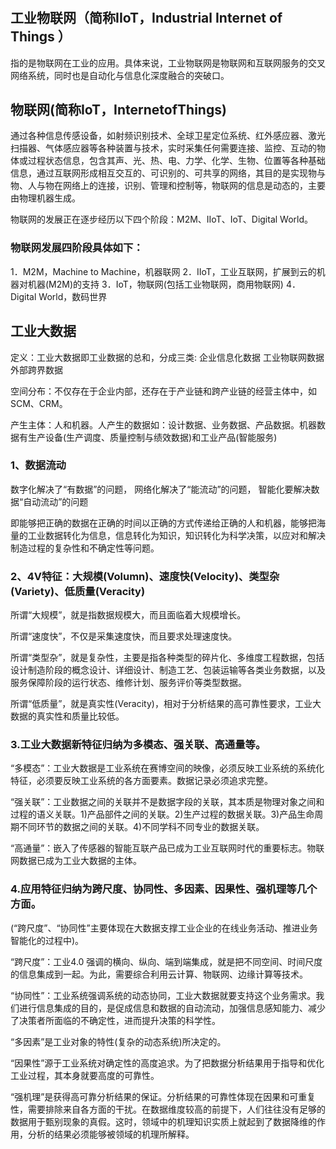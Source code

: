 # 

## 工业物联网（简称IIoT，Industrial Internet of Things ）
指的是物联网在工业的应用。具体来说，工业物联网是物联网和互联网服务的交叉网络系统，同时也是自动化与信息化深度融合的突破口。

## 物联网(简称IoT，InternetofThings)
通过各种信息传感设备，如射频识别技术、全球卫星定位系统、红外感应器、激光扫描器、气体感应器等各种装置与技术，实时采集任何需要连接、监控、互动的物体或过程状态信息，包含其声、光、热、电、力学、化学、生物、位置等各种基础信息，通过互联网形成相互交互的、可识别的、可共享的网络，其目的是实现物与物、人与物在网络上的连接，识别、管理和控制等，物联网的信息是动态的，主要由物理机器生成。

物联网的发展正在逐步经历以下四个阶段：M2M、IIoT、IoT、Digital World。

### 物联网发展四阶段具体如下：

1．M2M，Machine to Machine，机器联网
2．IIoT，工业互联网，扩展到云的机器对机器(M2M)的支持
3．IoT，物联网(包括工业物联网，商用物联网)
4．Digital World，数码世界


## 工业大数据
定义：工业大数据即工业数据的总和，分成三类:
企业信息化数据
工业物联网数据
外部跨界数据

空间分布：不仅存在于企业内部，还存在于产业链和跨产业链的经营主体中，如SCM、CRM。

产生主体：人和机器。人产生的数据如：设计数据、业务数据、产品数据。机器数据有生产设备(生产调度、质量控制与绩效数据)和工业产品(智能服务)

### 1、数据流动

数字化解决了“有数据”的问题，
网络化解决了“能流动”的问题，
智能化要解决数据“自动流动”的问题

即能够把正确的数据在正确的时间以正确的方式传递给正确的人和机器，能够把海量的工业数据转化为信息，信息转化为知识，知识转化为科学决策，以应对和解决制造过程的复杂性和不确定性等问题。


### 2、4V特征：大规模(Volumn)、速度快(Velocity)、类型杂(Variety)、低质量(Veracity)

所谓“大规模”，就是指数据规模大，而且面临着大规模增长。

所谓“速度快”，不仅是采集速度快，而且要求处理速度快。

所谓“类型杂”，就是复杂性，主要是指各种类型的碎片化、多维度工程数据，包括设计制造阶段的概念设计、详细设计、制造工艺、包装运输等各类业务数据，以及服务保障阶段的运行状态、维修计划、服务评价等类型数据。

所谓“低质量”，就是真实性(Veracity)，相对于分析结果的高可靠性要求，工业大数据的真实性和质量比较低。

### 3.工业大数据新特征归纳为多模态、强关联、高通量等。

“多模态”：工业大数据是工业系统在赛博空间的映像，必须反映工业系统的系统化特征，必须要反映工业系统的各方面要素。数据记录必须追求完整。

“强关联”：工业数据之间的关联并不是数据字段的关联，其本质是物理对象之间和过程的语义关联。1)产品部件之间的关联。2)生产过程的数据关联。3)产品生命周期不同环节的数据之间的关联。4)不同学科不同专业的数据关联。

“高通量”：嵌入了传感器的智能互联产品已成为工业互联网时代的重要标志。物联网数据已成为工业大数据的主体。

### 4.应用特征归纳为跨尺度、协同性、多因素、因果性、强机理等几个方面。
(“跨尺度”、“协同性”主要体现在大数据支撑工业企业的在线业务活动、推进业务智能化的过程中)。

“跨尺度”：工业4.0 强调的横向、纵向、端到端集成，就是把不同空间、时间尺度的信息集成到一起。为此，需要综合利用云计算、物联网、边缘计算等技术。

“协同性”：工业系统强调系统的动态协同，工业大数据就要支持这个业务需求。我们进行信息集成的目的，是促成信息和数据的自动流动，加强信息感知能力、减少了决策者所面临的不确定性，进而提升决策的科学性。

“多因素”是工业对象的特性(复杂的动态系统)所决定的。

“因果性”源于工业系统对确定性的高度追求。为了把数据分析结果用于指导和优化工业过程，其本身就要高度的可靠性。

“强机理”是获得高可靠分析结果的保证。分析结果的可靠性体现在因果和可重复性，需要排除来自各方面的干扰。在数据维度较高的前提下，人们往往没有足够的数据用于甄别现象的真假。这时，领域中的机理知识实质上就起到了数据降维的作用，分析的结果必须能够被领域的机理所解释。

